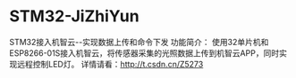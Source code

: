 # STM32-JiZhiYun
STM32接入机智云--实现数据上传和命令下发 功能简介： 使用32单片机和ESP8266-01S接入机智云，将传感器采集的光照数据上传到机智云APP，同时实现远程控制LED灯。
详情请看：http://t.csdn.cn/Z5273
